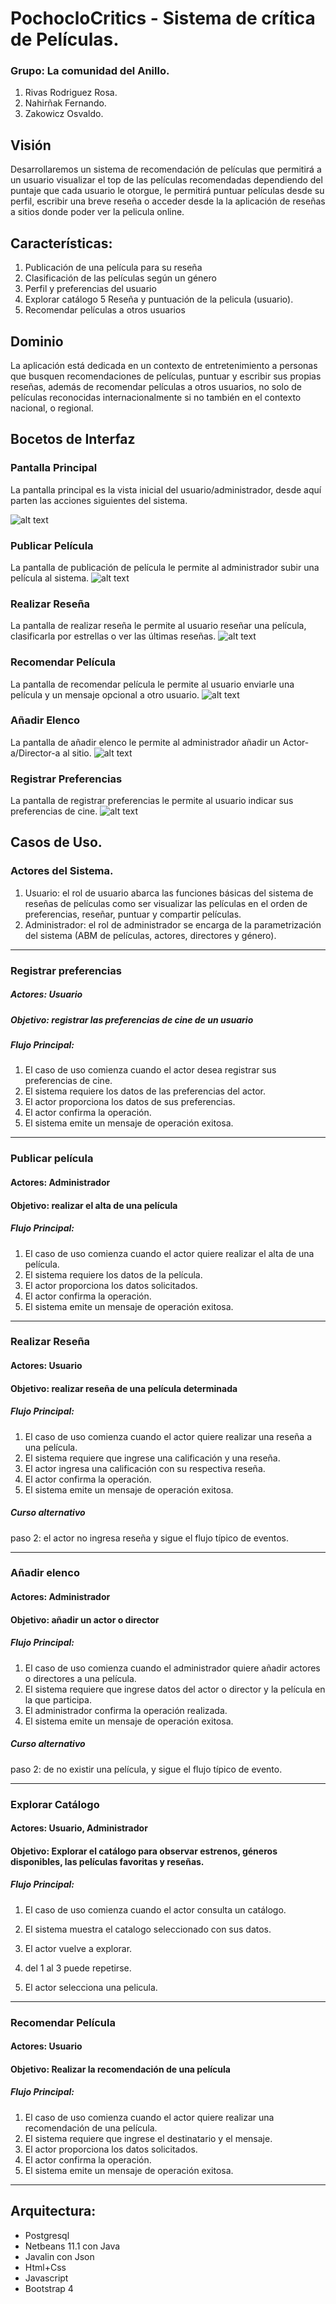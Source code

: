 # PochocloCritics - Sistema de crítica de Películas.

### Grupo: La comunidad del Anillo.

1. Rivas Rodriguez Rosa.
2. Nahirñak Fernando.
3. Zakowicz Osvaldo.

## Visión
Desarrollaremos un  sistema de recomendación de películas que  permitirá a un usuario visualizar el top de las películas
recomendadas dependiendo del puntaje que cada usuario le otorgue, le permitirá puntuar películas desde su perfil, escribir 
una breve reseña o acceder desde la la aplicación de reseñas a sitios donde poder ver la pelicula online.

## Características:
1. Publicación de una película para su reseña 
2. Clasificación de las películas según un género
3. Perfil y preferencias del usuario
4. Explorar catálogo
5  Reseña y puntuación de la pelicula (usuario).
6. Recomendar películas a otros usuarios

## Dominio
La aplicación está dedicada en un contexto de entretenimiento a personas que busquen recomendaciones de películas, puntuar y 
escribir sus propias reseñas, además de recomendar películas a otros usuarios, no solo de películas reconocidas internacionalmente si no también en el contexto nacional, o regional.

## Bocetos de Interfaz
### Pantalla Principal
La pantalla principal es la vista inicial del usuario/administrador, desde aquí parten las acciones siguientes del sistema.

![alt text](https://github.com/RosyRivas/Proyecto-POO2-2019/blob/master/Iteracion%201/pantalla_principal.png "Imagen Pantalla Principal")

### Publicar Película
La pantalla de publicación de película le permite al administrador subir una película al sistema.
![alt text](https://github.com/RosyRivas/Proyecto-POO2-2019/blob/master/Iteracion%201/publicar_pelicula.png "Imagen Publicar Película")

### Realizar Reseña
La pantalla de realizar reseña le permite al usuario reseñar una película, clasificarla por estrellas o ver las últimas reseñas.
![alt text](https://github.com/RosyRivas/Proyecto-POO2-2019/blob/master/Iteracion%201/realizar_rese%C3%B1a.png "Imagen Realizar Reseña")

### Recomendar Película
La pantalla de recomendar película le permite al usuario enviarle una película y un mensaje opcional a otro usuario.
![alt text](https://github.com/RosyRivas/Proyecto-POO2-2019/blob/master/Iteracion%201/recomendar_pelicula.png "Imagen Recomendar Película")

### Añadir Elenco
La pantalla de añadir elenco le permite al administrador añadir un Actor-a/Director-a al sitio.
![alt text](https://github.com/RosyRivas/Proyecto-POO2-2019/blob/master/Iteracion%201/a%C3%B1adir_elenco.png "Imagen Añadir Elenco")

### Registrar Preferencias
La pantalla de registrar preferencias le permite al usuario indicar sus preferencias de cine.
![alt text](https://github.com/RosyRivas/Proyecto-POO2-2019/blob/master/Iteracion%201/registrar_preferencias.png "Imagen Registrar Preferencias")

## Casos de Uso.
### Actores del Sistema.
1. Usuario: el rol de usuario abarca las funciones básicas del sistema de reseñas de películas como ser visualizar las películas en el orden de preferencias, reseñar, puntuar y compartir películas.
2. Administrador: el rol de administrador se encarga de la parametrización del sistema (ABM de películas, actores, directores y género).

---

### Registrar preferencias
##### Actores: Usuario
##### Objetivo: registrar las preferencias de cine de un usuario
##### Flujo Principal:
1. El caso de uso comienza cuando el actor desea registrar sus preferencias de cine.
2. El sistema requiere los datos de las preferencias del actor.
3. El actor proporciona los datos de sus preferencias.
4. El actor confirma la operación.
5. El sistema emite un mensaje de operación exitosa.

---

### Publicar película
#### Actores: Administrador
#### Objetivo: realizar el alta de una película
##### Flujo Principal:
1. El caso de uso comienza cuando el actor quiere realizar el alta de una película.
2. El sistema requiere los datos de la película.
3. El actor proporciona los datos solicitados.
4. El actor confirma la operación.
5. El sistema emite un mensaje de operación exitosa.

---

### Realizar Reseña
#### Actores: Usuario
#### Objetivo: realizar  reseña de una película determinada  
##### Flujo Principal:
1. El caso de uso comienza cuando el actor quiere realizar una reseña a una película.
2. El sistema requiere que ingrese una calificación y una reseña.
3. El actor ingresa una calificación con su respectiva reseña.
4. El actor confirma la operación.
5. El sistema emite   un mensaje de operación exitosa.
##### Curso alternativo
paso 2: el actor  no ingresa reseña y  sigue el flujo típico de eventos.

---

### Añadir elenco
#### Actores: Administrador
#### Objetivo: añadir un actor o director
##### Flujo Principal:
1. El caso de uso comienza cuando el administrador quiere añadir actores o directores a una película.
2. El sistema requiere que ingrese datos del actor o director y la película en la que participa.
3. El administrador confirma la operación realizada.
4. El sistema emite   un mensaje de operación exitosa.
##### Curso alternativo
paso 2: de no existir una película, y sigue el flujo típico de evento.

---

### Explorar Catálogo
#### Actores: Usuario, Administrador
#### Objetivo: Explorar el catálogo para observar estrenos, géneros disponibles, las películas favoritas y reseñas.
##### Flujo Principal:
1. El caso de uso comienza cuando el actor consulta un catálogo.
2. El sistema muestra el catalogo seleccionado con sus datos.
3. El actor vuelve a explorar. 

4. del 1 al 3 puede repetirse.
5. El actor selecciona una pelicula.

---

### Recomendar Película
#### Actores: Usuario
#### Objetivo: Realizar la recomendación de una película
##### Flujo Principal:
1. El caso de uso comienza cuando el actor quiere realizar una recomendación de una película.
2. El sistema requiere  que ingrese el destinatario y el mensaje.
3. El actor proporciona los datos solicitados.
4. El actor confirma la operación.
5. El sistema emite un mensaje de operación exitosa.

---

## Arquitectura:

* Postgresql
* Netbeans 11.1  con Java
* Javalin con Json 
* Html+Css
* Javascript
* Bootstrap 4  





